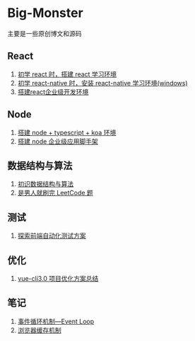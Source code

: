 <!--
 * @description: 
 * @author: Star Shi
 * @Date: 2020-05-09 18:28:44
 * @LastEditTime: 2020-08-03 11:42:15
-->
# Big-Monster
主要是一些原创博文和源码

## React
1. [初学 react 时，搭建 react 学习环境](https://github.com/StarShi/Big-Monster/blob/master/blog/%E6%90%AD%E5%BB%BAreact%E5%AD%A6%E4%B9%A0%E7%8E%AF%E5%A2%83.md)
2. [初学 react-native 时，安装 react-native 学习环境(windows)](https://github.com/StarShi/Big-Monster/blob/master/blog/%E6%90%AD%E5%BB%BAreact-native%E5%AD%A6%E4%B9%A0%E7%8E%AF%E5%A2%83.md)
3. [搭建react企业级开发环境](https://github.com/StarShi/Big-Monster/blob/master/blog/%E6%90%AD%E5%BB%BAreact%E4%BC%81%E4%B8%9A%E7%BA%A7%E5%BC%80%E5%8F%91%E7%8E%AF%E5%A2%83.md)

## Node

1. [搭建 node + typescript + koa 环境](https://github.com/StarShi/Big-Monster/blob/master/blog/%E6%90%AD%E5%BB%BAkoa%2Btypescript%E5%AD%A6%E4%B9%A0%E7%8E%AF%E5%A2%83.md)
2. [搭建 node 企业级应用脚手架](https://github.com/StarShi/Big-Monster/blob/master/blog/%E6%90%AD%E5%BB%BAnode%E4%BC%81%E4%B8%9A%E7%BA%A7%E5%BA%94%E7%94%A8%E8%84%9A%E6%89%8B%E6%9E%B6.md)


## 数据结构与算法

1. [初识数据结构与算法](https://github.com/StarShi/Big-Monster/blob/master/blog/%E6%95%B0%E6%8D%AE%E7%BB%93%E6%9E%84%E4%B8%8E%E7%AE%97%E6%B3%95.md)
2. [是男人就刷完 LeetCode 题](https://github.com/StarShi/Big-Monster/tree/master/source/leet-code)

## 测试
1. [探索前端自动化测试方案](https://github.com/StarShi/Big-Monster/blob/master/blog/%E6%8E%A2%E7%B4%A2%E5%89%8D%E7%AB%AF%E8%87%AA%E5%8A%A8%E5%8C%96%E6%B5%8B%E8%AF%95%E6%96%B9%E6%A1%88.md)

## 优化
1. [vue-cli3.0 项目优化方案总结](https://github.com/StarShi/Big-Monster/blob/master/blog/vue-cli3.0%E9%A1%B9%E7%9B%AE%E4%BC%98%E5%8C%96%E6%96%B9%E6%A1%88%E6%80%BB%E7%BB%93.md)

## 笔记

1. [事件循环机制—Event Loop](https://github.com/StarShi/Big-Monster/blob/master/blog/事件循环机制—Event%20Loop.md)
2. [浏览器缓存机制](https://github.com/StarShi/Big-Monster/blob/master/blog/%E6%B5%8F%E8%A7%88%E5%99%A8%E7%BC%93%E5%AD%98%E6%9C%BA%E5%88%B6.md)
